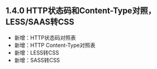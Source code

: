 ## 1.4.0 HTTP状态码和Content-Type对照，LESS/SAAS转CSS

- 新增：HTTP状态码对照表
- 新增：HTTP Content-Type对照表
- 新增：LESS转CSS
- 新增：SASS转CSS
